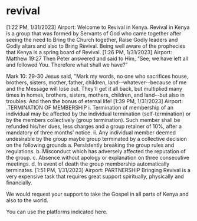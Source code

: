 # revival
[1:22 PM, 1/31/2023] Airport: Welcome to Revival in Kenya. Revival in Kenya is  a group that was formed by Servants of God who came together after seeing the need to Bring the Church together, Raise Godly leaders and Godly altars and also to Bring Revival. Being well aware of the prophecies that Kenya is a spring board of Revival.
[1:26 PM, 1/31/2023] Airport: Matthew 19:27 Then Peter answered and said to Him, “See, we have left all and followed You. Therefore what shall we have?”

Mark 10: 29-30 Jesus said, "Mark my words, no one who sacrifices house, brothers, sisters, mother, father, children, land--whatever--because of me and the Message will lose out. They'll get it all back, but multiplied many times in homes, brothers, sisters, mothers, children, and land--but also in troubles. And then the bonus of eternal life!
[1:39 PM, 1/31/2023] Airport: .TERMINATION OF MEMBERSHIP
i.
Termination of membership of an individual may be affected by the individual 
termination (self-termination) or by the members collectively (group termination). 
Such member shall be refunded his/her dues, less charges and a group retainer of 10%, 
after a mandatory of three months’ notice.
ii.
Any individual member deemed undesirable by the group maybe group terminated by 
a collective decision on the following grounds
a. Persistently breaking the group rules and regulations.
b. Misconduct which has adversely affected the reputation of the group. 
c. Absence without apology or explanation on three consecutive meetings. 
d. In event of death the group membership automatically terminates.
[1:51 PM, 1/31/2023] Airport: PARTNERSHIP 
Bringing Revival is a very expensive task that requires great support spiritually, physically and financially. 

We would request your support to take the Gospel in all parts of Kenya and also to the world. 

You can use the platforms indicated here.
